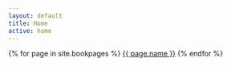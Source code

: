 ```yaml
---
layout: default
title: Home
active: home
---
```

<section>
    {% for page in site.bookpages %}
    <a href="{{ page.url }}">{{ page.name }}</a>
    {% endfor %}
</section>